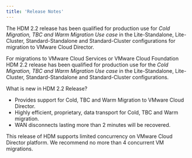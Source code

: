 ```yaml
---
title: 'Release Notes'
---
```


The HDM 2.2 release has been qualified for production use for _Cold Migration, TBC and Warm Migration Use case_ in the Lite-Standalone,  Lite-Cluster, Standard-Standalone and Standard-Cluster configurations for migration to VMware Cloud Director.

For migrations to VMware Cloud Services or VMware Cloud Foundation HDM 2.2 release has been qualified for production use for the _Cold Migration, TBC and Warm Migration Use case_ in the Lite-Standalone,  Lite-Cluster, Standard-Standalone and Standard-Cluster configurations. 

What is new in HDM 2.2 Release?

*   Provides support for Cold, TBC and Warm Migration to VMware Cloud Director.
*   Highly efficient, proprietary, data transport for Cold, TBC and Warm migration.
*   WAN disconnects lasting more than 2 minutes will be recovered.

This release of HDM supports limited concurrency on VMware Cloud Director 
platform. We recommend no more than 4 concurrent VM migrations. 




